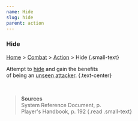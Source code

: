 ```yaml
---
name: Hide
slug: hide
parent: action
---
```

### Hide
[Home](dm-operations-center) > [Combat](combat-menu) > [Action](action) > Hide {.small-text}

Attempt to [hide](hiding) and gain the benefits<br/> of being an [unseen attacker](unseen-attacker). {.text-center}

<br/>

> **Sources** <br/>
> System Reference Document, p. <br/>
> Player's Handbook, p. 192
{.read .small-text}